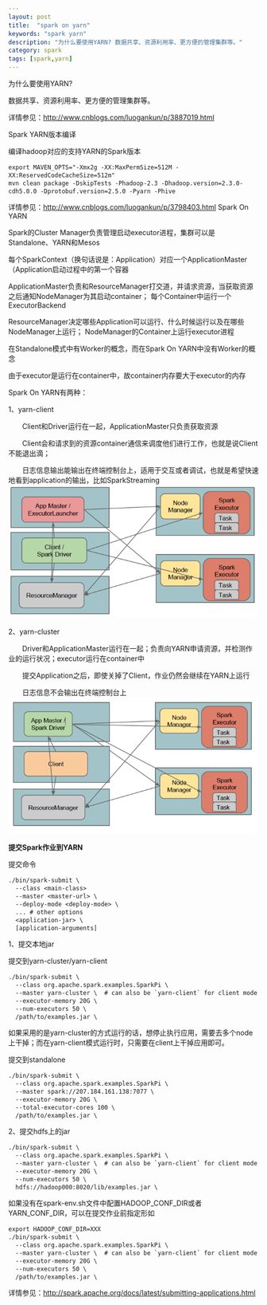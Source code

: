 ```yaml
---
layout: post
title:  "spark on yarn"
keywords: "spark yarn"
description: "为什么要使用YARN? 数据共享、资源利用率、更方便的管理集群等。"
category: spark
tags: [spark,yarn]
---
```



为什么要使用YARN?

数据共享、资源利用率、更方便的管理集群等。

详情参见：http://www.cnblogs.com/luogankun/p/3887019.html

Spark YARN版本编译

编译hadoop对应的支持YARN的Spark版本

    export MAVEN_OPTS="-Xmx2g -XX:MaxPermSize=512M -XX:ReservedCodeCacheSize=512m"
    mvn clean package -DskipTests -Phadoop-2.3 -Dhadoop.version=2.3.0-cdh5.0.0 -Dprotobuf.version=2.5.0 -Pyarn -Phive

详情参见：http://www.cnblogs.com/luogankun/p/3798403.html
Spark On YARN

Spark的Cluster Manager负责管理启动executor进程，集群可以是Standalone、YARN和Mesos

每个SparkContext（换句话说是：Application）对应一个ApplicationMaster（Application启动过程中的第一个容器

ApplicationMaster负责和ResourceManager打交道，并请求资源，当获取资源之后通知NodeManager为其启动container； 每个Container中运行一个ExecutorBackend

ResourceManager决定哪些Application可以运行、什么时候运行以及在哪些NodeManager上运行； NodeManager的Container上运行executor进程

在Standalone模式中有Worker的概念，而在Spark On YARN中没有Worker的概念

由于executor是运行在container中，故container内存要大于executor的内存

Spark On YARN有两种：

1、yarn-client

　　Client和Driver运行在一起，ApplicationMaster只负责获取资源

　　Client会和请求到的资源container通信来调度他们进行工作，也就是说Client不能退出滴；

　　日志信息输出能输出在终端控制台上，适用于交互或者调试，也就是希望快速地看到application的输出，比如SparkStreaming
![yarn-client](/static/images/161514368446695.png)

2、yarn-cluster

　　Driver和ApplicationMaster运行在一起；负责向YARN申请资源，并检测作业的运行状况；executor运行在container中

　　提交Application之后，即使关掉了Client，作业仍然会继续在YARN上运行

　　日志信息不会输出在终端控制台上
![yarn-cluster](/static/images/161515016875485.png)

**提交Spark作业到YARN**

提交命令

    ./bin/spark-submit \
      --class <main-class>
      --master <master-url> \
      --deploy-mode <deploy-mode> \
      ... # other options
      <application-jar> \
      [application-arguments]

1、提交本地jar

提交到yarn-cluster/yarn-client

    ./bin/spark-submit \
      --class org.apache.spark.examples.SparkPi \
      --master yarn-cluster \  # can also be `yarn-client` for client mode
      --executor-memory 20G \
      --num-executors 50 \
      /path/to/examples.jar \

如果采用的是yarn-cluster的方式运行的话，想停止执行应用，需要去多个node上干掉；而在yarn-client模式运行时，只需要在client上干掉应用即可。

提交到standalone

    ./bin/spark-submit \
      --class org.apache.spark.examples.SparkPi \
      --master spark://207.184.161.138:7077 \
      --executor-memory 20G \
      --total-executor-cores 100 \
      /path/to/examples.jar \

2、提交hdfs上的jar

    ./bin/spark-submit \
      --class org.apache.spark.examples.SparkPi \
      --master yarn-cluster \  # can also be `yarn-client` for client mode
      --executor-memory 20G \
      --num-executors 50 \
      hdfs://hadoop000:8020/lib/examples.jar \

如果没有在spark-env.sh文件中配置HADOOP_CONF_DIR或者YARN_CONF_DIR，可以在提交作业前指定形如

    export HADOOP_CONF_DIR=XXX
    ./bin/spark-submit \
      --class org.apache.spark.examples.SparkPi \
      --master yarn-cluster \  # can also be `yarn-client` for client mode
      --executor-memory 20G \
      --num-executors 50 \
      /path/to/examples.jar \
详情参见：http://spark.apache.org/docs/latest/submitting-applications.html
